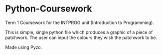 # Python-Coursework
Term 1 Coursework for the INTPROG unit (Introduction to Programming).

This is simple, single python file which produces a graphic of a piece of patchwork. The user can input the colours they wish the patchwork to be.

Made using Pyzo.
